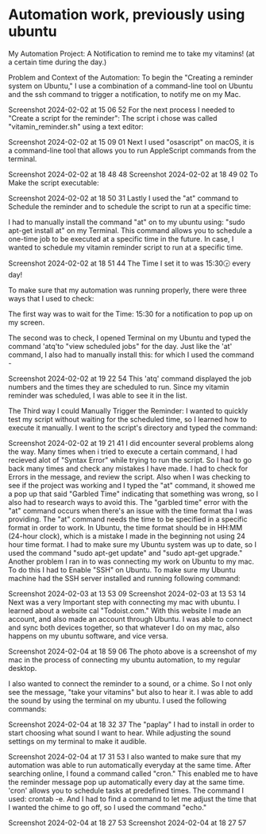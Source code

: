 # Automation work, previously using ubuntu 


My Automation Project: A Notification to remind me to take my vitamins! (at a certain time during the day.)

Problem and Context of the Automation:
To begin the "Creating a reminder system on Ubuntu," I use a combination of a command-line tool on Ubuntu and the ssh command to trigger a notification, to notify me on my Mac.

Screenshot 2024-02-02 at 15 06 52
For the next process I needed to "Create a script for the reminder": The script i chose was called "vitamin_reminder.sh" using a text editor:

Screenshot 2024-02-02 at 15 09 01
Next I used "osascript" on macOS, it is a command-line tool that allows you to run AppleScript commands from the terminal.

Screenshot 2024-02-02 at 18 48 48 Screenshot 2024-02-02 at 18 49 02
To Make the script executable:

Screenshot 2024-02-02 at 18 50 31
Lastly I used the "at" command to Schedule the reminder and to schedule the script to run at a specific time:

I had to manually install the command "at" on to my ubuntu using: "sudo apt-get install at" on my Terminal. This command allows you to schedule a one-time job to be executed at a specific time in the future. In case, I wanted to schedule my vitamin reminder script to run at a specific time.

Screenshot 2024-02-02 at 18 51 44
The Time I set it to was 15:30🕞 every day!

To make sure that my automation was running properly, there were three ways that I used to check:

The first way was to wait for the Time: 15:30 for a notification to pop up on my screen.

The second was to check, I opened Terminal on my Ubuntu and typed the command 'atq'to "view scheduled jobs" for the day. Just like the 'at' command, I also had to manually install this: for which I used the command -

Screenshot 2024-02-02 at 19 22 54
This 'atq' command displayed the job numbers and the times they are scheduled to run. Since my vitamin reminder was scheduled, I was able to see it in the list.

The Third way I could Manually Trigger the Reminder:
I wanted to quickly test my script without waiting for the scheduled time, so I learned how to execute it manually. I went to the script's directory and typed the command:

Screenshot 2024-02-02 at 19 21 41
I did encounter several problems along the way. Many times when i tried to execute a certain command, I had recieved alot of "Syntax Error" while trying to run the script. So I had to go back many times and check any mistakes I have made. I had to check for Errors in the message, and review the script. Also when I was checking to see if the project was working and I typed the "at" command, it showed me a pop up that said "Garbled Time" indicating that something was wrong, so I also had to research ways to avoid this. The "garbled time" error with the "at" command occurs when there's an issue with the time format tha I was providing. The "at" command needs the time to be specified in a specific format in order to work. In Ubuntu, the time format should be in HH:MM (24-hour clock), which is a mistake I made in the beginning not using 24 hour time format. I had to make sure my Ubuntu system was up to date, so I used the command "sudo apt-get update" and "sudo apt-get upgrade." Another problem I ran in to was connecting my work on Ubuntu to my mac. To do this I had to Enable "SSH" on Ubuntu. To make sure my Ubuntu machine had the SSH server installed and running following command:

Screenshot 2024-02-03 at 13 53 09 Screenshot 2024-02-03 at 13 53 14
Next was a very Important step with connecting my mac with ubuntu. I learned about a website cal "Todoist.com." With this website I made an account, and also made an account through Ubuntu. I was able to connect and sync both devices together, so that whatever I do on my mac, also happens on my ubuntu software, and vice versa.

Screenshot 2024-02-04 at 18 59 06
The photo above is a screenshot of my mac in the process of connecting my ubuntu automation, to my regular desktop.

I also wanted to connect the reminder to a sound, or a chime. So I not only see the message, "take your vitamins" but also to hear it. I was able to add the sound by using the terminal on my ubuntu. I used the following commands:

Screenshot 2024-02-04 at 18 32 37
The "paplay" I had to install in order to start choosing what sound I want to hear. While adjusting the sound settings on my terminal to make it audible.

Screenshot 2024-02-04 at 17 31 53
I also wanted to make sure that my automation was able to run automatically everyday at the same time. After searching online, I found a command called "cron." This enabled me to have the reminder message pop up automatically every day at the same time. 'cron' allows you to schedule tasks at predefined times. The command I used: crontab -e. And I had to find a command to let me adjust the time that I wanted the chime to go off, so I used the command "echo."

Screenshot 2024-02-04 at 18 27 53 Screenshot 2024-02-04 at 18 27 57
